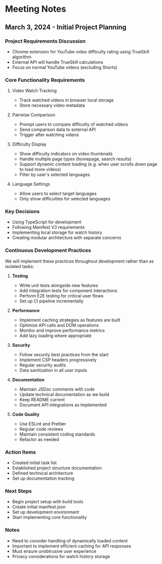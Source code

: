 # Meeting Notes

## March 3, 2024 - Initial Project Planning

### Project Requirements Discussion
- Chrome extension for YouTube video difficulty rating using TrueSkill algorithm
- External API will handle TrueSkill calculations
- Focus on normal YouTube videos (excluding Shorts)

### Core Functionality Requirements
1. Video Watch Tracking
   - Track watched videos in browser local storage
   - Store necessary video metadata

2. Pairwise Comparison
   - Prompt users to compare difficulty of watched videos
   - Send comparison data to external API
   - Trigger after watching videos

3. Difficulty Display
   - Show difficulty indicators on video thumbnails
   - Handle multiple page types (homepage, search results)
   - Support dynamic content loading (e.g. when user scrolls down page to load more videos)
   - Filter by user's selected languages

4. Language Settings
   - Allow users to select target languages
   - Only show difficulties for selected languages

### Key Decisions
- Using TypeScript for development
- Following Manifest V3 requirements
- Implementing local storage for watch history
- Creating modular architecture with separate concerns

### Continuous Development Practices
We will implement these practices throughout development rather than as isolated tasks:

1. **Testing**
   - Write unit tests alongside new features
   - Add integration tests for component interactions
   - Perform E2E testing for critical user flows
   - Set up CI pipeline incrementally

2. **Performance**
   - Implement caching strategies as features are built
   - Optimize API calls and DOM operations
   - Monitor and improve performance metrics
   - Add lazy loading where appropriate

3. **Security**
   - Follow security best practices from the start
   - Implement CSP headers progressively
   - Regular security audits
   - Data sanitization in all user inputs

4. **Documentation**
   - Maintain JSDoc comments with code
   - Update technical documentation as we build
   - Keep README current
   - Document API integrations as implemented

5. **Code Quality**
   - Use ESLint and Prettier
   - Regular code reviews
   - Maintain consistent coding standards
   - Refactor as needed

### Action Items
- Created initial task list
- Established project structure documentation
- Defined technical architecture
- Set up documentation tracking

### Next Steps
- Begin project setup with build tools
- Create initial manifest.json
- Set up development environment
- Start implementing core functionality

### Notes
- Need to consider handling of dynamically loaded content
- Important to implement efficient caching for API responses
- Must ensure unobtrusive user experience
- Privacy considerations for watch history storage 